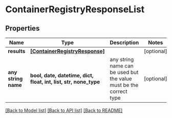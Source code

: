 # ContainerRegistryResponseList


## Properties
Name | Type | Description | Notes
------------ | ------------- | ------------- | -------------
**results** | [**[ContainerRegistryResponse]**](ContainerRegistryResponse.md) |  | [optional] 
**any string name** | **bool, date, datetime, dict, float, int, list, str, none_type** | any string name can be used but the value must be the correct type | [optional]

[[Back to Model list]](../README.md#documentation-for-models) [[Back to API list]](../README.md#documentation-for-api-endpoints) [[Back to README]](../README.md)


